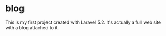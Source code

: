 # blog
This is my first project created with Laravel 5.2. It's actually a full web site with a blog attached to it.